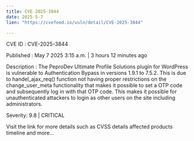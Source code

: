 ```yaml
---
title: CVE-2025-3844
date: 2025-5-7
lien: "https://cvefeed.io/vuln/detail/CVE-2025-3844"

---
```


CVE ID : CVE-2025-3844

Published :  May 7
2025
3:15 a.m. | 3 hours
12 minutes ago

Description : The PeproDev Ultimate Profile Solutions plugin for WordPress is vulnerable to Authentication Bypass in versions 1.9.1 to 7.5.2. This is due to handel_ajax_req() function not having proper restrictions on the change_user_meta functionality that makes it possible to set a OTP code and subsequently log in with that OTP code. This makes it possible for unauthenticated attackers to login as other users on the site
including administrators.

Severity: 9.8 | CRITICAL

Visit the link for more details
such as CVSS details
affected products
timeline
and more...
